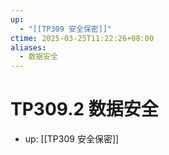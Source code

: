 ```yaml
---
up:
  - "[[TP309 安全保密]]"
ctime: 2025-03-25T11:22:26+08:00
aliases:
  - 数据安全
---
```


# TP309.2 数据安全

- up: [[TP309 安全保密]]
